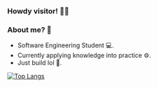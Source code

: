### Howdy visitor! <span class="wave">👋😄</span>

### About me? 💭

- Software Engineering Student 💻.
- Currently applying knowledge into practice ⚙.
- Just build lol 🤣.

[![Top Langs](https://github-readme-stats.vercel.app/api/top-langs/?username=Vansitha&layout=compact&hide=Makefile,Shell&theme=react)](https://github.com/Vansitha/github-readme-stats)

